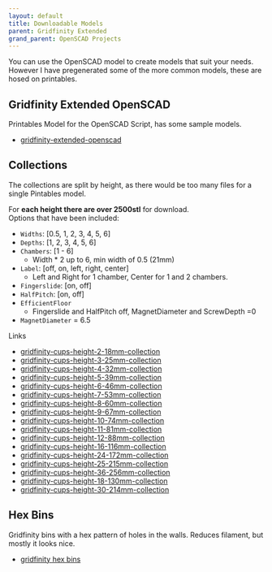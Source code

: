 ```yaml
---
layout: default
title: Downloadable Models 
parent: Gridfinity Extended
grand_parent: OpenSCAD Projects
---
```


You can use the OpenSCAD model to create models that suit your needs. However I have pregenerated some of the more common models, these are hosed on printables.

## Gridfinity Extended OpenSCAD
Printables Model for the OpenSCAD Script, has some sample models.
- [gridfinity-extended-openscad](https://www.printables.com/model/630057-gridfinity-extended-openscad)

## Collections
The collections are split by height, as there would be too many files for a single Pintables model.

For **each height there are over 2500stl** for download.<br>
Options that have been included:
- `Widths`: [0.5, 1, 2, 3, 4, 5, 6]
- `Depths`: [1, 2, 3, 4, 5, 6]
- `Chambers`: [1 - 6]
  - Width * 2 up to 6, min width of 0.5 (21mm)
- `Label`: [off, on, left, right, center]
  - Left and Right for 1 chamber, Center for 1 and 2 chambers.
- `Fingerslide`: [on, off]
- `HalfPitch`: [on, off]
- `EfficientFloor`
  - Fingerslide and HalfPitch off, MagnetDiameter and ScrewDepth =0
- `MagnetDiameter` = 6.5

Links
- [gridfinity-cups-height-2-18mm-collection](https://www.printables.com/model/293038-gridfinity-cups-height-2-18mm-collection)
- [gridfinity-cups-height-3-25mm-collection](https://www.printables.com/model/293043-gridfinity-cups-height-3-25mm-collection)
- [gridfinity-cups-height-4-32mm-collection](https://www.printables.com/model/293052-gridfinity-cups-height-4-32mm-collection)
- [gridfinity-cups-height-5-39mm-collection](https://www.printables.com/model/293057-gridfinity-cups-height-5-39mm-collection)
- [gridfinity-cups-height-6-46mm-collection](https://www.printables.com/model/293060-gridfinity-cups-height-6-46mm-collection)
- [gridfinity-cups-height-7-53mm-collection](https://www.printables.com/model/293063-gridfinity-cups-height-7-53mm-collection)
- [gridfinity-cups-height-8-60mm-collection](https://www.printables.com/model/293065-gridfinity-cups-height-8-60mm-collection)
- [gridfinity-cups-height-9-67mm-collection](https://www.printables.com/model/293067-gridfinity-cups-height-9-67mm-collection)
- [gridfinity-cups-height-10-74mm-collection](https://www.printables.com/model/291805-gridfinity-cups-height-10-74mm-collection)
- [gridfinity-cups-height-11-81mm-collection](https://www.printables.com/model/293022-gridfinity-cups-height-11-81mm-collection)
- [gridfinity-cups-height-12-88mm-collection](https://www.printables.com/model/294765-gridfinity-cups-height-12-88mm-collection)
- [gridfinity-cups-height-16-116mm-collection](https://www.printables.com/model/563130-gridfinity-cups-height-16-116mm-collection)
- [gridfinity-cups-height-24-172mm-collection](https://www.printables.com/model/294782-gridfinity-cups-height-24-172mm-collection)
- [gridfinity-cups-height-25-215mm-collection](https://www.printables.com/model/355279-gridfinity-cups-height-25-215mm-collection)
- [gridfinity-cups-height-36-256mm-collection](https://www.printables.com/model/294786-gridfinity-cups-height-36-256mm-collection)
- [gridfinity-cups-height-18-130mm-collection](https://www.printables.com/model/294780-gridfinity-cups-height-18-130mm-collection)
- [gridfinity-cups-height-30-214mm-collection](https://www.printables.com/model/294784-gridfinity-cups-height-30-214mm-collection)

## Hex Bins
Gridfinity bins with a hex pattern of holes in the walls. Reduces filament, but mostly it looks nice.
- [gridfinity hex bins](https://www.printables.com/model/631290-gridfinity-hex-bins-all-sizes)